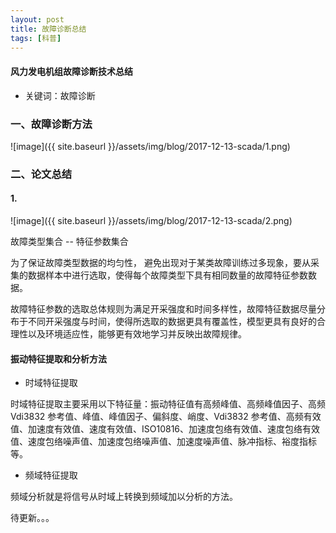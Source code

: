 ```yaml
---
layout: post
title: 故障诊断总结
tags: [科普]
---
```

#### 风力发电机组故障诊断技术总结

* 关键词：故障诊断

### 一、故障诊断方法

![image]({{ site.baseurl }}/assets/img/blog/2017-12-13-scada/1.png)

### 二、论文总结

#### 1.

![image]({{ site.baseurl }}/assets/img/blog/2017-12-13-scada/2.png)

故障类型集合 -- 特征参数集合

为了保证故障类型数据的均匀性， 避免出现对于某类故障训练过多现象，要从采集的数据样本中进行选取，使得每个故障类型下具有相同数量的故障特征参数数据。

故障特征参数的选取总体规则为满足开采强度和时间多样性，故障特征数据尽量分布于不同开采强度与时间，使得所选取的数据更具有覆盖性，模型更具有良好的合理性以及环境适应性，能够更有效地学习并反映出故障规律。

#### 振动特征提取和分析方法

* 时域特征提取

时域特征提取主要采用以下特征量：振动特征值有高频峰值、高频峰值因子、高频 Vdi3832 参考值、峰值、峰值因子、偏斜度、峭度、Vdi3832 参考值、高频有效值、加速度有效值、速度有效值、ISO10816、加速度包络有效值、速度包络有效值、速度包络噪声值、加速度包络噪声值、加速度噪声值、脉冲指标、裕度指标等。

* 频域特征提取

频域分析就是将信号从时域上转换到频域加以分析的方法。

待更新。。。


